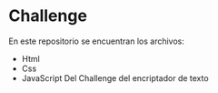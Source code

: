 # Challenge
En este repositorio se encuentran los archivos:
- Html
- Css
- JavaScript
Del Challenge del encriptador de texto
